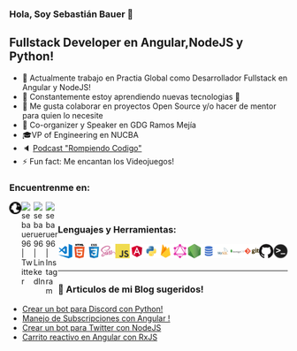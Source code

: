 ### Hola, Soy Sebastián Bauer 👋

## Fullstack Developer en Angular,NodeJS y Python!
- 🔭 Actualmente trabajo en Practia Global como Desarrollador Fullstack en Angular y NodeJS!
- 🌱 Constantemente estoy aprendiendo nuevas tecnologias 🤣
- 👯 Me gusta colaborar en proyectos Open Source y/o hacer de mentor para quien lo necesite
- 🎤 Co-organizer y Speaker en GDG Ramos Mejía
- 🎓VP of Engineering en NUCBA
- 🔈 [Podcast "Rompiendo Codigo"](https://open.spotify.com/show/2FvVJJneKyZ3Thb0gfbVn4)
- ⚡ Fun fact: Me encantan los Videojuegos!

### Encuentrenme en:

[<img align="left" alt="sebastianbauer.dev" width="22px" src="https://raw.githubusercontent.com/iconic/open-iconic/master/svg/globe.svg" />][website]
[<img align="left" alt="sebauer96 | Twitter" width="22px" src="https://cdn.jsdelivr.net/npm/simple-icons@v3/icons/twitter.svg" />][twitter]
[<img align="left" alt="sebauer96 | LinkedIn" width="22px" src="https://cdn.jsdelivr.net/npm/simple-icons@v3/icons/linkedin.svg" />][linkedin]
[<img align="left" alt="sebauer96 | Instagram" width="22px" src="https://cdn.jsdelivr.net/npm/simple-icons@v3/icons/instagram.svg" />][instagram]

<br />

### Lenguajes y Herramientas:

<img align="left" alt="Visual Studio Code" width="26px" src="https://raw.githubusercontent.com/github/explore/80688e429a7d4ef2fca1e82350fe8e3517d3494d/topics/visual-studio-code/visual-studio-code.png" />
<img align="left" alt="HTML5" width="26px" src="https://raw.githubusercontent.com/github/explore/80688e429a7d4ef2fca1e82350fe8e3517d3494d/topics/html/html.png" />
<img align="left" alt="CSS3" width="26px" src="https://raw.githubusercontent.com/github/explore/80688e429a7d4ef2fca1e82350fe8e3517d3494d/topics/css/css.png" />
<img align="left" alt="Sass" width="26px" src="https://raw.githubusercontent.com/github/explore/80688e429a7d4ef2fca1e82350fe8e3517d3494d/topics/sass/sass.png" />
<img align="left" alt="JavaScript" width="26px" src="https://raw.githubusercontent.com/github/explore/80688e429a7d4ef2fca1e82350fe8e3517d3494d/topics/javascript/javascript.png" />
<img align="left" alt="Angular" width="26px" src="https://raw.githubusercontent.com/github/explore/80688e429a7d4ef2fca1e82350fe8e3517d3494d/topics/angular/angular.png" />
<img align="left" alt="Python" width="26px" src="https://raw.githubusercontent.com/github/explore/80688e429a7d4ef2fca1e82350fe8e3517d3494d/topics/python/python.png" />
<img align="left" alt="Firebase" width="26px" src="https://raw.githubusercontent.com/github/explore/80688e429a7d4ef2fca1e82350fe8e3517d3494d/topics/firebase/firebase.png" />
<img align="left" alt="GraphQL" width="26px" src="https://raw.githubusercontent.com/github/explore/80688e429a7d4ef2fca1e82350fe8e3517d3494d/topics/graphql/graphql.png" />
<img align="left" alt="Node.js" width="26px" src="https://raw.githubusercontent.com/github/explore/80688e429a7d4ef2fca1e82350fe8e3517d3494d/topics/nodejs/nodejs.png" />
<img align="left" alt="SQL" width="26px" src="https://raw.githubusercontent.com/github/explore/80688e429a7d4ef2fca1e82350fe8e3517d3494d/topics/sql/sql.png" />
<img align="left" alt="MySQL" width="26px" src="https://raw.githubusercontent.com/github/explore/80688e429a7d4ef2fca1e82350fe8e3517d3494d/topics/mysql/mysql.png" />
<img align="left" alt="MongoDB" width="26px" src="https://raw.githubusercontent.com/github/explore/80688e429a7d4ef2fca1e82350fe8e3517d3494d/topics/mongodb/mongodb.png" />
<img align="left" alt="Git" width="26px" src="https://raw.githubusercontent.com/github/explore/80688e429a7d4ef2fca1e82350fe8e3517d3494d/topics/git/git.png" />
<img align="left" alt="GitHub" width="26px" src="https://raw.githubusercontent.com/github/explore/78df643247d429f6cc873026c0622819ad797942/topics/github/github.png" />
<img align="left" alt="Terminal" width="26px" src="https://raw.githubusercontent.com/github/explore/80688e429a7d4ef2fca1e82350fe8e3517d3494d/topics/terminal/terminal.png" />

<br />
<br />

---

### 📕 Articulos de mi Blog sugeridos!
<!-- BLOG-POST-LIST:START -->
- [Crear un bot para Discord con Python!](https://www.sebastianbauer.dev/2020/05/29/crear-bot-discord-python/)
- [Manejo de Subscripciones con Angular !](https://www.sebastianbauer.dev/2020/08/08/rxjs-en-angular-el-drama-de-las-suscripciones/)
- [Crear un bot para Twitter con NodeJS](https://www.sebastianbauer.dev/2020/01/11/como-crear-nuestro-bot-de-twitter-con-nodejs/)
- [Carrito reactivo en Angular con RxJS](https://www.sebastianbauer.dev/2019/12/11/carrito-reactivo-con-angular-y-rxjs/)
<!-- BLOG-POST-LIST:END -->

[website]: https://sebastianbauer.dev
[twitter]: https://twitter.com/sebauer96
[instagram]: https://instagram.com/sebauer96
[linkedin]: https://linkedin.com/in/sebauer96
